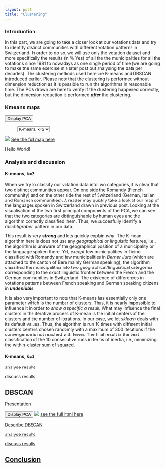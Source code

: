```yaml
---
layout: post
title: "Clustering"
---
```



### Introduction

In this part, we are going to take a closer look at our votations data and try to identify distinct communities with different votation patterns in Switzerland. In order to do so, we will use only the votation dataset and more specifically the results (in % Yes) of all the the municipalities for all the votations since 1981 to nowadays as one single period of time (we are going to make the same exercise in a later post but analysing the data per decades). The clustering methods used here are K-means and DBSCAN introduced earlier. Please note that the clustering is performed without dimension reduction as it is possible to run the algorithms in reasonable time. The PCA drown are here to verify if the clustering happened correctly, but the dimension reduction is performed _**after**_ the clustering.


### Kmeans maps

<input type="button" onclick="display_pca()" id="pca_button" value="Display PCA">

<figure>
<select onchange="theThingToDoIfItChange()" id="selection">
	  <option value="kmeans2">K-means, k=2</option>
      <option value="kmeans3">k-means, k=3</option>
      <option value="kmeans4">k-means, k=4</option>
      <option value="kmeans5">k-means, k=5</option>
</select>
</figure>

<img src="{{ site.github.url }}/assets/data/map_ml/kmeans2.png" id="image">
<a href="{{ site.github.url }}/assets/data/map_ml/kmeans2.html" id="map"> See the full map here</a>
<p id="text">Hello World!</p>

<div style="display: none;" id="pca_div">
<img src="{{ site.github.url }}/assets/data/map_ml/PCAA_kmeans2.png" id="pca_image">
</div>

### Analysis and discussion
#### K-means, k=2
When we try to classify our votation data into two categories, it is clear that two distinct communities appear. On one side the Romandy (French community) and on the other side the rest of Switzerland (German, Italian and Romansh communities). A reader may quickly take a look at our map of the languages spoken in Switzerland drawn in previous post.  Looking at the visualisation of the two first principal components of the PCA, we can see that the two categories are distinguishable by human eyes and the algorithm correctly classified them. Thus, we succesfully identify a _röschtigraben_ pattern in our data.

This result is very _**strong**_ and lets quickly explain _why_. The K-mean algorithm here is does not use any _geographical_ or _linguistic_ features, i.e., the algorithm is unaware of the geographical position of a municipality or the language spoken there. Yet, _except_ few municipalities in Ticino classified with Romandy and few municipalities in _Berner Jura_ (which are attached to the canton of Bern mainly German speaking), the algorithm classified the municipalities into two geographical/linguistical categories corresponding to the _exact_ linguistic frontier between the French and the German communities in Switzerland. The existence of differences in votations patterns between French speaking and German speaking citizens in _**undeniable**_.

It is also very important to note that K-means has essentially only one parameter which is the number of clusters. Thus, it is nearly impossible to influence it in order to _show a specific a result_. What may influence the final clusters in the iterative process of K-mean is the initial centers of the clusters and the number of iterations. In our case, we let _sklearn_ deals with its default values. Thus, the algorithm is run 10 times with different initial clusters centers chosen randomly with a maximum of 300 iterations if the convergence is not reached with fewer. The final result is the best classification of the 10 consecutive runs in terms of inertia, i.e., minimizing the within-cluster sum of squared.

#### K-means, k=3

	
analyse results

discuss results


## DBSCAN
Presentation

<input type="button" onclick="display_pca_DBSCAN()" id="pca_button_DBSCAN" value="Display PCA">

<img src="{{ site.github.url }}/assets/data/map_ml/DBSCAN.png" id="image">
<a href="{{ site.github.url }}/assets/data/map_ml/DBSCAN.html" id="map"> see the full html here

<div style="display: none;" id="pca_div_DBSCAN">
<img src="{{ site.github.url }}/assets/data/map_ml/PCAA_DBSCAN.png">
</div>

<p id="text">Describe DBSCAN</p>



analyse results

discuss results



## Conclusion 






<figure>
	<script type="text/javascript">
		function theThingToDoIfItChange() {
			
			let image = document.getElementById("image");
			let map = document.getElementById("map");
			
			let selected = document.getElementById("selection").value;
			
			image.setAttribute("src","{{ site.github.url }}/assets/data/map_ml/"+selected+".png");
			map.setAttribute("href","{{ site.github.url }}/assets/data/map_ml/"+selected+".html");
			document.getElementById("text").innerHTML = dict [selected];
			
			
			let image_pca = document.getElementById("pca_image");
			image_pca.setAttribute("src", "{{ site.github.url }}/assets/data/map_ml/PCAA_"+selected+".png");
			
		};
		
		
		function display_pca() {
		let button = document.getElementById("pca_button");
		let div = document.getElementById("pca_div");
		
		if(button.value == "Display PCA") {
			button.setAttribute("value","Hide PCA");
			div.setAttribute("style","");
			
		}else {
			button.setAttribute("value","Display PCA");
			div.setAttribute("style","display: none;");
		};
		};
		
		function display_pca_DBSCAN() {
		let button = document.getElementById("pca_button_DBSCAN");
		let div = document.getElementById("pca_div_DBSCAN");
		
		if(button.value == "Display PCA") {
			button.setAttribute("value","Hide PCA");
			div.setAttribute("style","");
			
		}else {
			button.setAttribute("value","Display PCA");
			div.setAttribute("style","display: none;");
		};
		};
		
		
		var dict = {
      "kmeans2": "describe kmeans2",
      "kmeans3": "describe kmeans3",
      "kmeans4": "describe kmeans4",
      "kmeans5": "describe kmeans5",
      };
		document.getElementById("text").innerHTML = dict ["map_Economy"];
		
	</script>
</figure>

